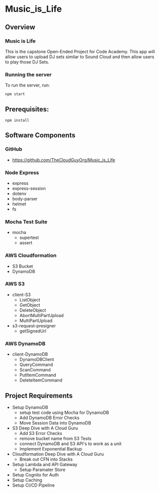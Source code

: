 # Music_is_Life

## Overview
### Music is Life
This is the capstone Open-Ended Project for Code Academy. This app will allow users to upload DJ sets similar to Sound Cloud and then allow users to play those DJ Sets.

### Running the server
To run the server, run:

```
npm start
```    

## Prerequisites:

```
npm install 
```

## Software Components
### GitHub
- https://github.com/TheCloudGuyOrg/Music_is_Life

### Node Express
- express
- express-session
- dotenv
- body-parser
- helmet
- fs

### Mocha Test Suite
- mocha 
    - supertest
    - assert

### AWS Cloudformation
- S3 Bucket
- DynamoDB

### AWS S3
- client-S3
    - ListObject
    - GetObject
    - DeleteObject
    - AbortMultiPartUpload
    - MultiPartUpload
- s3-request-presigner
    - getSignedUrl

### AWS DynamoDB
- client-DynamoDB
    - DynamoDBClient
    - QueryCommand
    - ScanCommand
    - PutItemCommand
    - DeleteItemCommand

## Project Requirements
- Setup DynamoDB
    - setup test code using Mocha for DynamoDB
    - Add DynamoDB Error Checks
    - Move Session Data into DynamoDB
- S3 Deep Dive with A Cloud Guru
    - Add S3 Error Checks
    - remove bucket name from S3 Tests
    - connect DynamoDB and S3 API's to work as a unit 
    - Implement Exponential Backup
- Cloudformation Deep Dive with A Cloud Guru
    - Break out CFN into Stacks
- Setup Lambda and API Gateway
    - Setup Paramater Store 
- Setup Cognito for Auth
- Setup Caching
- Setup CI/CD Pipeline















